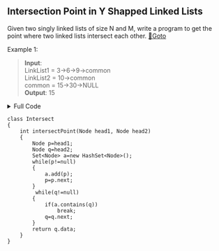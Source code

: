 ## Intersection Point in Y Shapped Linked Lists
Given two singly linked lists of size N and M, write a program to get the point where two linked lists intersect each other.  [🔗Goto](https://practice.geeksforgeeks.org/problems/intersection-point-in-y-shapped-linked-lists/1/?page=1&difficulty[]=1&status[]=unsolved&company[]=Amazon&sortBy=submissions#) 

Example 1:
>**Input**:<br>
>LinkList1 = 3->6->9->common<br>
>LinkList2 = 10->common<br>
>common = 15->30->NULL<br>
>**Output**: 15<br>

<details>
<summary>Full Code</summary>

```
import java.util.*;


class Node
{
    int data;
    Node next;
    Node(int d) {
        data = d; 
        next = null;
    }
}
	
 class LinkedList_Intersection
{
    Node head = null;  
	Node tail = null;

public void addToTheLast(Node node) 
{

  if (head == null) {
   head = node;
   tail = head;
  } else {
   //Node temp = head;
   //while (temp.next != null)
    //temp = temp.next;

   //temp.next = node;
   tail.next=node;
   tail = node;
  }
}

  /* Function to print linked list */
    void printList()
    {
        Node temp = head;
        while (temp != null)
        {
           System.out.print(temp.data+" ");
           temp = temp.next;
        }  
        System.out.println();
    }
	
	 
 
     /* Driver program to test above functions */
    public static void main(String args[])
    {
       
         
        /* Constructed Linked List is 1->2->3->4->5->6->
           7->8->8->9->null */
         Scanner sc = new Scanner(System.in);
		 int t=sc.nextInt();
		 
		 while(t>0)
         {
			int n1 = sc.nextInt();
			int n2 = sc.nextInt();
			int n3 = sc.nextInt();
			LinkedList_Intersection llist1 = new LinkedList_Intersection();
		    LinkedList_Intersection llist2 = new LinkedList_Intersection();
			LinkedList_Intersection llist3 = new LinkedList_Intersection();
			
				int a1=sc.nextInt();
				Node head1= new Node(a1);
				Node tail1= head1;
				
				for (int i = 1; i < n1; i++) 
				{
					int a = sc.nextInt(); 
					tail1.next = (new Node(a));
					tail1= tail1.next;
				}
			
			
				int b1=sc.nextInt();
				Node head2 = new Node(b1);
				Node tail2 = head2;
				for (int i = 1; i < n2; i++) 
				{
					int b = sc.nextInt();  
					tail2.next = (new Node(b));
					tail2= tail2.next;
				}
				
				int c1=sc.nextInt();
				Node head3= new Node(c1);
				tail1.next = head3;
				tail2.next = head3;
				Node tail3=head3;
				for (int i = 1; i < n3; i++) 
				{
					int c = sc.nextInt();   
					tail3.next = (new Node(c));
					tail3= tail3.next;
				}
				
				Intersect obj = new Intersect();
				System.out.println(obj.intersectPoint(head1, head2));
			t--;			
         }
    }
}
```
</details>

```
class Intersect
{
	int intersectPoint(Node head1, Node head2)
	{
        Node p=head1;
        Node q=head2;
        Set<Node> a=new HashSet<Node>();
        while(p!=null)
        {
            a.add(p);
            p=p.next;
        }
         while(q!=null)
        {
            if(a.contains(q))
                break;
            q=q.next;
        }
        return q.data;
	}
}

```